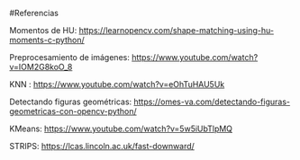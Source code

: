 #Referencias

Momentos de HU: https://learnopencv.com/shape-matching-using-hu-moments-c-python/

Preprocesamiento de imágenes: https://www.youtube.com/watch?v=IOM2G8koO_8

KNN : https://www.youtube.com/watch?v=eOhTuHAU5Uk

Detectando figuras geométricas: https://omes-va.com/detectando-figuras-geometricas-con-opencv-python/

KMeans: https://www.youtube.com/watch?v=5w5iUbTlpMQ

STRIPS: https://lcas.lincoln.ac.uk/fast-downward/

